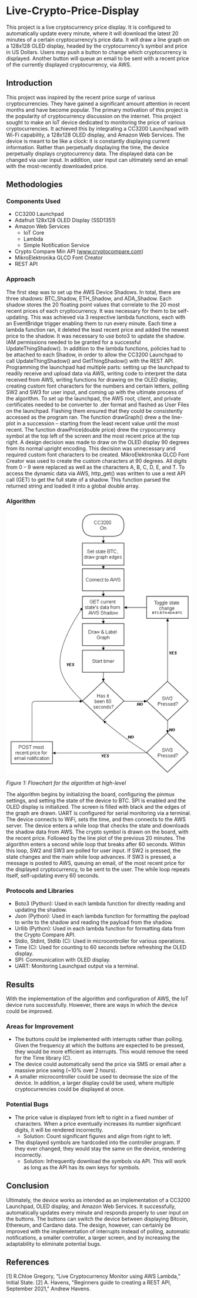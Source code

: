 # Live-Crypto-Price-Display
This project is a live cryptocurrency price display. It is configured to automatically update every minute, where it will download the latest 20 minutes of a certain cryptocurrency’s price data. It will draw a line graph on a 128x128 OLED display, headed by the cryptocurrency’s symbol and price in US Dollars. Users may push a button to change which cryptocurrency is displayed. Another button will queue an email to be sent with a recent price of the currently displayed cryptocurrency, via AWS.

## Introduction
This project was inspired by the recent price surge of various cryptocurrencies. They have gained a significant amount attention in recent months and have become popular. The primary motivation of this project is the popularity of cryptocurrency discussion on the internet. This project sought to make an IoT device dedicated to monitoring the price of various cryptocurrencies. It achieved this by integrating a CC3200 Launchpad with Wi-Fi capability, a 128x128 OLED display, and Amazon Web Services. The device is meant to be like a clock: it is constantly displaying current information. Rather than perpetually displaying the time, the device perpetually displays cryptocurrency data. The displayed data can be changed via user input. In addition, user input can ultimately send an email with the most-recently downloaded price.

## Methodologies
### Components Used
* CC3200 Launchpad
* Adafruit 128x128 OLED Display (SSD1351)
* Amazon Web Services
  * IoT Core
  * Lambda
  * Simple Notification Service
* Crypto Compare Min API (www.cryptocompare.com)
* MikroElektronika GLCD Font Creator
* REST API
### Approach
The first step was to set up the AWS Device Shadows. In total, there are three shadows: BTC_Shadow, ETH_Shadow, and ADA_Shadow. Each shadow stores the 20 floating point values that correlate to the 20 most recent prices of each cryptocurrency. It was necessary for them to be self-updating. This was achieved via 3 respective lambda functions, each with an EventBridge trigger enabling them to run every minute. Each time a lambda function ran, it deleted the least recent price and added the newest price to the shadow. It was necessary to use boto3 to update the shadow. IAM permissions needed to be granted for a successful UpdateThingShadow(). In addition to the lambda functions, policies had to be attached to each Shadow, in order to allow the CC3200 Launchpad to call UpdateThingShadow() and GetThingShadow() with the REST API.
Programming the launchpad had multiple parts: setting up the launchpad to readily receive and upload data via AWS, writing code to interpret the data received from AWS, writing functions for drawing on the OLED display, creating custom font characters for the numbers and certain letters, polling SW2 and SW3 for user input, and coming up with the ultimate process of the algorithm.
To set up the launchpad, the AWS root, client, and private certificates needed to be converter to .der format and flashed as User Files on the launchpad. Flashing them ensured that they could be consistently accessed as the program ran.
The function drawGraph() drew a the line-plot in a succession – starting from the least recent value until the most recent. The function drawPrice(double price) drew the crypocurrency symbol at the top left of the screen and the most recent price at the top right. A design decision was made to draw on the OLED display 90 degrees from its normal upright encoding. This decision was unnecessary and required custom font characters to be created.
MikroElektronika GLCD Font Creator was used to create the custom characters at 90 degrees. All digits from 0 – 9 were replaced as well as the characters A, B, C, D, E, and T.
To access the dynamic data via AWS, http_get() was written to use a rest API call (GET) to get the full state of a shadow. This function parsed the returned string and loaded it into a global double array.
### Algorithm
![Flow Image](/images/flow.PNG)

*Figure 1: Flowchart for the algorithm at high-level*

The algorithm begins by initializing the board, configuring the pinmux settings, and setting the state of the device to BTC. SPI is enabled and the OLED display is initialized. The screen is filled with black and the edges of the graph are drawn. UART is configured for serial monitoring via a terminal. The device connects to WiFi, sets the time, and then connects to the AWS server.
The device enters a while loop that checks the state and downloads the shadow data from AWS. The crypto symbol is drawn on the board, with the recent price. Followed by the line plot of the previous 20 minutes. The algorithm enters a second while loop that breaks after 60 seconds. Within this loop, SW2 and SW3 are polled for user input. If SW2 is pressed, the state changes and the main while loop advances. If SW3 is pressed, a message is posted to AWS, queuing an email, of the most recent price for the displayed cryptocurrency, to be sent to the user. The while loop repeats itself, self-updating every 60 seconds.
### Protocols and Libraries
* Boto3 (Python): Used in each lambda function for directly reading and updating the shadow.
* Json (Python): Used in each lambda function for formatting the payload to write to the shadow and reading the payload from the shadow.
* Urllib (Python): Used in each lambda function for formatting data from the Crypto Compare API.
* Stdio, Stdint, Stdlib (C): Used in microcontroller for various operations.
* Time (C): Used for counting to 60 seconds before refreshing the OLED display.
* SPI: Communication with OLED display.
* UART: Monitoring Launchpad output via a terminal.

## Results
With the implementation of the algorithm and configuration of AWS, the IoT device runs successfully. However, there are ways in which the device could be improved.
### Areas for Improvement
* The buttons could be implemented with interrupts rather than polling. Given the frequency at which the buttons are expected to be pressed, they would be more efficient as interrupts. This would remove the need for the Time library (C).
* The device could automatically send the price via SMS or email after a massive price swing (~10% over 2 hours).
* A smaller microcontroller could be used to decrease the size of the device. In addition, a larger display could be used, where multiple cryptocurrencies could be displayed at once.
### Potential Bugs
* The price value is displayed from left to right in a fixed number of characters. When a price eventually increases its number significant digits, it will be rendered incorrectly.
  * Solution: Count significant figures and align from right to left.
* The displayed symbols are hardcoded into the controller program. If they ever changed, they would stay the same on the device, rendering incorrectly.
  * Solution: Infrequently download the symbols via API. This will work as long as the API has its own keys for symbols.

## Conclusion
Ultimately, the device works as intended as an implementation of a CC3200 Launchpad, OLED display, and Amazon Web Services. It successfully, automatically updates every minute and responds properly to user input on the buttons. The buttons can switch the device between displaying Bitcoin, Ethereum, and Cardano data. The design, however, can certainly be improved with the implementation of interrupts instead of polling, automatic notifications, a smaller controller, a larger screen, and by increasing the adaptability to eliminate potential bugs.

## References
[1] R.Chloe Gregory, “Live Cryptocurrency Monitor using AWS Lambda,” Initial State.
[2] A. Havens, "Beginners guide to creating a REST API, September 2021," Andrew Havens.
